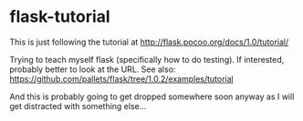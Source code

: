 # flask-tutorial
This is just following the tutorial at http://flask.pocoo.org/docs/1.0/tutorial/

Trying to teach myself flask (specifically how to do testing). If interested, probably better to look at the URL. See also: https://github.com/pallets/flask/tree/1.0.2/examples/tutorial

And this is probably going to get dropped somewhere soon anyway as I will get distracted with something else...
